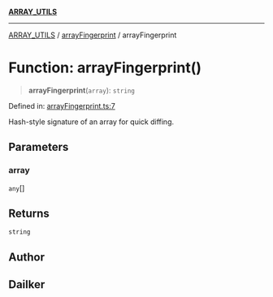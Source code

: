 [**ARRAY_UTILS**](../../README.md)

***

[ARRAY_UTILS](../../README.md) / [arrayFingerprint](../README.md) / arrayFingerprint

# Function: arrayFingerprint()

> **arrayFingerprint**(`array`): `string`

Defined in: [arrayFingerprint.ts:7](https://github.com/dailker/everyutil/blob/febb9ddd747c27fb11272f2ad88aedb1ae4d7cba/src/array/arrayFingerprint.ts#L7)

Hash-style signature of an array for quick diffing.

## Parameters

### array

`any`[]

## Returns

`string`

## Author

## Dailker
